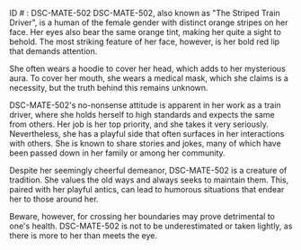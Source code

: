 ID # : DSC-MATE-502
DSC-MATE-502, also known as "The Striped Train Driver", is a human of the female gender with distinct orange stripes on her face. Her eyes also bear the same orange tint, making her quite a sight to behold. The most striking feature of her face, however, is her bold red lip that demands attention.

She often wears a hoodie to cover her head, which adds to her mysterious aura. To cover her mouth, she wears a medical mask, which she claims is a necessity, but the truth behind this remains unknown.

DSC-MATE-502's no-nonsense attitude is apparent in her work as a train driver, where she holds herself to high standards and expects the same from others. Her job is her top priority, and she takes it very seriously. Nevertheless, she has a playful side that often surfaces in her interactions with others. She is known to share stories and jokes, many of which have been passed down in her family or among her community.

Despite her seemingly cheerful demeanor, DSC-MATE-502 is a creature of tradition. She values the old ways and always seeks to maintain them. This, paired with her playful antics, can lead to humorous situations that endear her to those around her.

Beware, however, for crossing her boundaries may prove detrimental to one's health. DSC-MATE-502 is not to be underestimated or taken lightly, as there is more to her than meets the eye.